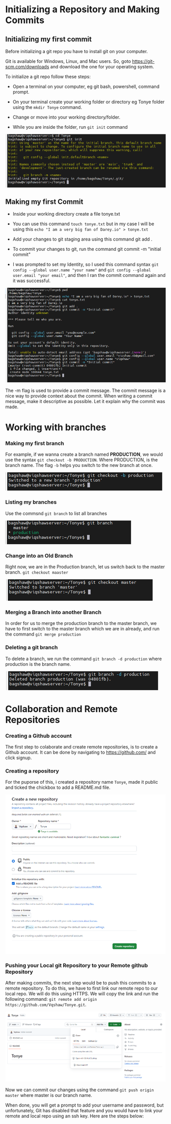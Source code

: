 # Initializing a Repository and Making Commits
## Initializing my first commit
Before initializing a git repo you have to install git on your computer.

Git is available for Windows, Linux, and Mac users. So, goto https://git-scm.com/downloads and download the one for your operating system.

To initialize a git repo follow these steps:
- Open a terminal on your computer, eg git bash, powershell, command prompt.

- On your terminal create your working folder or directory eg Tonye folder using the `mkdir Tonye` command.

- Change or move into your working directory/folder.

- While you are inside the folder, run `git init` command

![Alt text](<Images/Screenshot 2024-01-31 152136.png>)




## Making my first Commit
- Inside your working directory create a file tonye.txt 

- You can use this command `touch tonye.txt` but in my case I will be using this `echo "I am a very big fan of Darey.io" > tonye.txt`

- Add your changes to git staging area using this command git add .

- To commit your changes to git, run the command git commit -m "initial commit"
- I was prompted to set my Identity, so I used this command syntax `git config --global user.name "your name"` and `git config --global user.email "your email"`, and then I ran the commit command again and it was successful.

![Alt text](<Images/Screenshot 2024-01-31 153534.png>)

The -m flag is used to provide a commit message. The commit message is a nice way to provide context about the commit. When writing a commit message, make it descriptive as possible. Let it explain why the commit was made.

# Working with branches
### Making my first branch
For example, if we wanna create a branch named **PRODUCTION**, we would use the syntax `git checkout -b PRODUCTION`. Where PRODUCTION, is the branch name.
The flag `-b` helps you switch to the new branch at once.

![Alt text](<Images/Screenshot 2024-01-31 154342.png>)

### Listing my branches
Use the commsnd `git branch` to list all branches

![Alt text](<Images/Screenshot 2024-01-31 154909.png>)

### Change into an Old Branch
Right now, we are in the Production branch, let us switch back to the master branch. `git checkout maaster`

![Alt text](<Images/Screenshot 2024-01-31 155139.png>)

### Merging a Branch into another Branch
In order for us to merge the production branch to the master branch, we have to first switch to the master branch which we are in already, and run the command `git merge production`

### Deleting a git branch
To delete a branch, we run the command `git branch -d production` where production is the branch name.

![Alt text](<Images/Screenshot 2024-01-31 155552.png>)

# Collaboration and Remote Repositories
### Creating a Github account
The first step to colaborate and create remote repositories, is to create a Github account. It can be done by navigating to https://github.com/ and click signup.

### Creating a repository
For the puporse of this, i created a repository name `Tonye`, made it public and ticked the chickbox to add a README.md file.

![Alt text](<Images/Screenshot 2024-01-31 160919.png>)

### Pushing your Local git Repository to your Remote github Repository
After making commits, the next step would be to push this commits to a remote repository. To do this, we have to first link our remote repo to our local repo. We will do this using HTTPS. We will copy the link and run the following command: `git remote add origin https://github.com/Vqshaw/Tonye.git`.

![Alt text](<Images/Screenshot 2024-01-31 161339.png>)

Now we can commit our changes using the command `git push origin master` where master is our branch name. 

When done, you will get a prompt to add your username and password, but unfortunately, Git has disabled that feature and you would have to link your remote and local repo using an ssh key. Here are the steps below:


